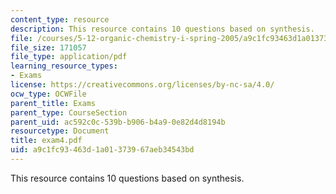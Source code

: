 ```yaml
---
content_type: resource
description: This resource contains 10 questions based on synthesis.
file: /courses/5-12-organic-chemistry-i-spring-2005/a9c1fc93463d1a01373967aeb34543bd_exam4.pdf
file_size: 171057
file_type: application/pdf
learning_resource_types:
- Exams
license: https://creativecommons.org/licenses/by-nc-sa/4.0/
ocw_type: OCWFile
parent_title: Exams
parent_type: CourseSection
parent_uid: ac592c0c-539b-b906-b4a9-0e82d4d8194b
resourcetype: Document
title: exam4.pdf
uid: a9c1fc93-463d-1a01-3739-67aeb34543bd
---
```

This resource contains 10 questions based on synthesis.